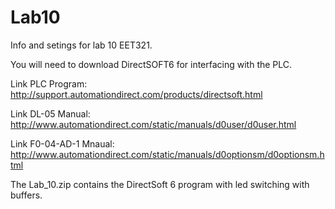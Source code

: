 # Lab10
Info and setings for lab 10 EET321.

You will need to download DirectSOFT6 for interfacing with the PLC.

Link PLC Program: http://support.automationdirect.com/products/directsoft.html

Link DL-05 Manual: http://www.automationdirect.com/static/manuals/d0user/d0user.html

Link F0-04-AD-1 Mnaual: http://www.automationdirect.com/static/manuals/d0optionsm/d0optionsm.html

The Lab_10.zip contains the DirectSoft 6 program with led switching with buffers.
